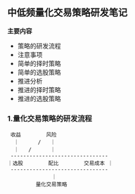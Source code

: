 ## 中低频量化交易策略研发笔记

**主要内容**
- 策略的研发流程
- 注意事项
- 简单的择时策略
- 简单的选股策略
- 推进分析
- 推进的择时策略
- 推进的选股策略

### 1.量化交易策略的研发流程

```
 收益        风险
  ｜      /   ｜
  ｜   /      ｜ 
 -------------------------------
｜选股        配比        交易成本 ｜
 -------------------------------
              ｜
         量化交易策略
```
